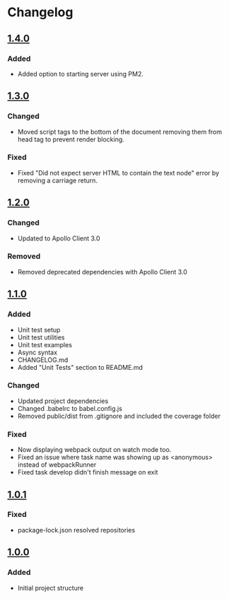 # Changelog
## [1.4.0](https://github.com/kaanozcan/generator-react-apollo-universal/compare/v1.3.0...v1.4.0)
### Added
- Added option to starting server using PM2.

## [1.3.0](https://github.com/kaanozcan/generator-react-apollo-universal/compare/v1.2.0...v1.3.0)
### Changed
- Moved script tags to the bottom of the document removing them from head tag to prevent render blocking.

### Fixed
- Fixed "Did not expect server HTML to contain the text node" error by removing a carriage return.

## [1.2.0](https://github.com/kaanozcan/generator-react-apollo-universal/compare/v1.1.0...v1.2.0)
### Changed
- Updated to Apollo Client 3.0

### Removed
- Removed deprecated dependencies with Apollo Client 3.0

## [1.1.0](https://github.com/kaanozcan/generator-react-apollo-universal/compare/v1.0.1...v1.1.0)
### Added
- Unit test setup
- Unit test utilities
- Unit test examples
- Async syntax
- CHANGELOG.md
- Added "Unit Tests" section to README.md

### Changed
- Updated project dependencies
- Changed .babelrc to babel.config.js
- Removed public/dist from .gitignore and included the coverage folder

### Fixed
- Now displaying webpack output on watch mode too.
- Fixed an issue where task name was showing up as \<anonymous\> instead of webpackRunner
- Fixed task develop didn't finish message on exit

## [1.0.1](https://github.com/kaanozcan/generator-react-apollo-universal/compare/v1.0.0...v1.0.1)
### Fixed
- package-lock.json resolved repositories

## [1.0.0](https://github.com/kaanozcan/generator-react-apollo-universal/releases/tag/v1.0.0)
### Added
- Initial project structure
